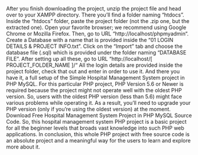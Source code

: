 After you finish downloading the project, unzip the project file and head over to your XAMPP directory.
There you’ll find a folder naming “htdocs”.
Inside the “htdocs” folder, paste the project folder (not the .zip one, but the extracted one).
Open your favorite browser; we recommend using Google Chrome or Mozilla Firefox.
Then, go to URL “http://localhost/phpmyadmin“.
Create a Database with a name that is provided inside the “01 LOGIN DETAILS & PROJECT INFO.txt”.
Click on the “Import” tab and choose the database file (.sql) which is provided under the folder naming “DATABASE FILE”.
After setting up all these, go to URL “http://localhost/[ PROJECT_FOLDER_NAME ]/“
All the login details are provided inside the project folder, check that out and enter in order to use it.
And there you have it, a full setup of the Simple Hospital Management System project in PHP MySQL. For this particular PHP project, PHP Version 5.6 or Newer is required because the project might not operate well with the oldest PHP version. So, users with the oldest PHP version (less than 5.6) might face various problems while operating it. As a result, you’ll need to upgrade your PHP version (only if you’re using the oldest version) at the moment. Download Free Hospital Management System Project in PHP MySQL Source Code. So, this hospital management system PHP project is a basic project for all the beginner levels that broads vast knowledge into such PHP web applications. In conclusion, this whole PHP project with free source code is an absolute project and a meaningful way for the users to learn and explore more about it.
